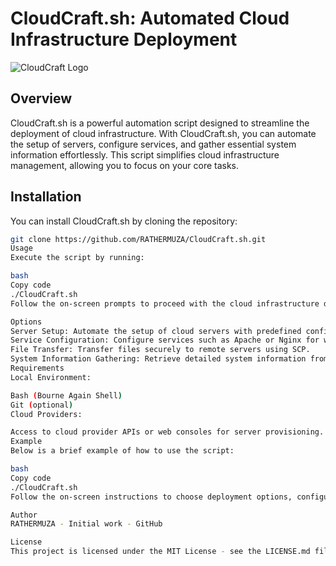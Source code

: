 # <h1>CloudCraft.sh: Automated Cloud Infrastructure Deployment</h1>

![CloudCraft Logo](https://github.com/RATHERMUZA/remote-server-admin/raw/main/CloudCraft.png)

## Overview
CloudCraft.sh is a powerful automation script designed to streamline the deployment of cloud infrastructure. With CloudCraft.sh, you can automate the setup of servers, configure services, and gather essential system information effortlessly. This script simplifies cloud infrastructure management, allowing you to focus on your core tasks.

## Installation
You can install CloudCraft.sh by cloning the repository:

```bash
git clone https://github.com/RATHERMUZA/CloudCraft.sh.git
Usage
Execute the script by running:

bash
Copy code
./CloudCraft.sh
Follow the on-screen prompts to proceed with the cloud infrastructure deployment tasks.

Options
Server Setup: Automate the setup of cloud servers with predefined configurations.
Service Configuration: Configure services such as Apache or Nginx for web hosting.
File Transfer: Transfer files securely to remote servers using SCP.
System Information Gathering: Retrieve detailed system information from target servers for monitoring purposes.
Requirements
Local Environment:

Bash (Bourne Again Shell)
Git (optional)
Cloud Providers:

Access to cloud provider APIs or web consoles for server provisioning.
Example
Below is a brief example of how to use the script:

bash
Copy code
./CloudCraft.sh
Follow the on-screen instructions to choose deployment options, configure services, and gather system information.

Author
RATHERMUZA - Initial work - GitHub

License
This project is licensed under the MIT License - see the LICENSE.md file for details.

